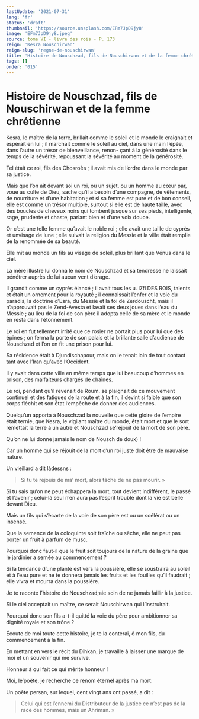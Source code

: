 ```yaml
---
lastUpdate: '2021-07-31'
lang: 'fr'
status: 'draft'
thumbnail: 'https://source.unsplash.com/EFm7JpD9jy8'
image: 'EFm7JpD9jy8.jpeg'
source: tome VI - livre des rois - P. 173
reign: 'Kesra Nouschirwan'
reign-slug: 'regne-de-nouschirwan'
title: 'Histoire de Nouschzad, fils de Nouschirwan et de la femme chrétienne | Le Livre des Rois | Shâhnâmeh'
tags: []
order: '015'
---
```


<!-- LTeX: language=fr -->

# Histoire de Nouschzad, fils de Nouschirwan et de la femme chrétienne

Kesra, le maître de la terre, brillait comme le soleil et le monde le craignait et espérait en lui ; il marchait comme le soleil au ciel, dans une main l’épée, dans l’autre un trésor de bienveillance, renon-
çant à la générosité dans le temps de la sévérité, repoussant la sévérité au moment de la générosité.

Tel était ce roi, fils des Chosroès ; il avait mis de l’ordre dans le monde par sa justice.

Mais que l’on ait devant soi un roi, ou un sujet, ou un homme au cœur par, voué au culte de Dieu, sache qu’il a besoin d’une compagne, de vêtements, de nourriture et d’une habitation ; et si sa femme est pure et de bon conseil, elle est comme un trésor multiple, surtout si elle est de haute taille, avec des boucles de cheveux noirs qui tombent jusque sur ses pieds, intelligente, sage, prudente et chaste, parlant bien et d’une voix douce.

Or c’est une telle femme qu’avait le noble roi ; elle avait une taille de cyprès et unvisage de lune ; elle suivait la religion du Messie et la ville était remplie de la renommée de sa beauté.

Elle mit au monde un fils au visage de soleil, plus brillant que Vénus dans le ciel.

La mère illustre lui donna le nom de Nouschzad et sa tendresse ne laissait pénétrer auprès de lui aucun vent d’orage.

Il grandit comme un cyprès élancé ; il avait tous les u. l7fl DES ROIS, talents et était un ornement pour la royauté ; il connaissait l’enfer et la voie du paradis, la doctrine d’Esra, du Messie et la foi de Zerdouscht, mais il n’approuvait pas le Zend-Avesta et lavait ses deux joues dans l’eau du Messie ; au lieu de la foi de son père il adopta celle de sa mère et le monde en resta dans l’étonnement.

Le roi en fut tellement irrité que ce rosier ne portait plus pour lui que des épines ; on ferma la porte de son palais et la brillante salle d’audience de Nouschzad et l’on en fit une prison pour lui.

Sa résidence était à Djundischapour, mais on le tenait loin de tout contact tant avec l’Iran qu’avec l’Occident.

Il y avait dans cette ville en même temps que lui beaucoup d’hommes en prison, des malfaiteurs chargés de chaînes.

Le roi, pendant qu’il revenait de Roum. se plaignait de ce mouvement continuel et des fatigues de la route et à la fin, il devint si faible que son corps fléchit et son état l’empêche de donner des audiences.

Quelqu’un apporta à Nouschzad la nouvelle que cette gloire de l’empire était ternie, que Kesra, le vigilant maître du monde, était mort et que le sort remettait la terre à un autre et Nouschzad se’réjouit de la mort de son père.

Qu’on ne lui donne jamais le nom de Nousch de doux) !

Car un homme qui se réjouit de la mort d’un roi juste doit être de mauvaise nature.

Un vieillard a dit làdessns :

> Si tu te réjouis de ma’ mort, alors tâche de ne pas mourir. »

Si tu sais qu’on ne peut échappera la mort, tout devient indifférent, le passé et l’avenir ; celui-là seul n’en aura pas l’esprit troublé dont la vie est belle devant Dieu.

Mais un fils qui s’écarte de la voie de son père est ou un scélérat ou un insensé.

Que la semence de la coloquinte soit fraîche ou sèche, elle ne peut pas porter un fruit à parfum de musc.

Pourquoi donc faut-il que le fruit soit toujours de la nature de la graine que le jardinier a semée au commencement ?

Si la tendance d’une plante est vers la poussière, elle se soustraira au soleil et à l’eau pure et ne te donnera jamais les fruits et les fouilles qu’il faudrait ; elle vivra et mourra dans la poussière.

Je te raconte l’histoire de Nouschzad;aie soin de ne jamais faillir à la justice.

Si le ciel acceptait un maître, ce serait Nouschirwan qui l’instruirait.

Pourquoi donc son fils a-t-il quitté la voie du père pour ambitionner sa dignité royale et son trône ?

Écoute de moi toute cette histoire, je te la conterai, ô mon fils, du commencement à la fin.

En mettant en vers le récit du Dihkan, je travaille à laisser une marque de moi et un souvenir qui me survive.

Honneur à qui fait ce qui mérite honneur !

Moi, le’poëte, je recherche ce renom éternel après ma mort.

Un poète persan, sur lequel, cent vingt ans ont passé, a dit :

> Celui qui est l’ennemi du Distributeur de la justice ce n’est pas de la race des hommes, mais un Ahriman. »
